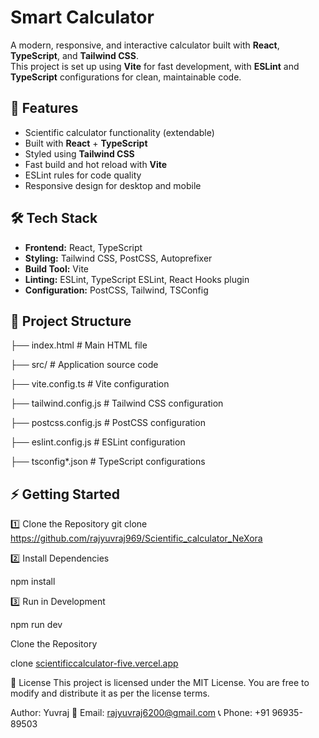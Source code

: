 # Smart Calculator

A modern, responsive, and interactive calculator built with **React**, **TypeScript**, and **Tailwind CSS**.  
This project is set up using **Vite** for fast development, with **ESLint** and **TypeScript** configurations for clean, maintainable code.

## 🚀 Features
- Scientific calculator functionality (extendable)
- Built with **React** + **TypeScript**
- Styled using **Tailwind CSS**
- Fast build and hot reload with **Vite**
- ESLint rules for code quality
- Responsive design for desktop and mobile

## 🛠️ Tech Stack
- **Frontend:** React, TypeScript
- **Styling:** Tailwind CSS, PostCSS, Autoprefixer
- **Build Tool:** Vite
- **Linting:** ESLint, TypeScript ESLint, React Hooks plugin
- **Configuration:** PostCSS, Tailwind, TSConfig

## 📂 Project Structure
├── index.html # Main HTML file

├── src/ # Application source code

├── vite.config.ts # Vite configuration

├── tailwind.config.js # Tailwind CSS configuration

├── postcss.config.js # PostCSS configuration

├── eslint.config.js # ESLint configuration

├── tsconfig*.json # TypeScript configurations



## ⚡ Getting Started

1️⃣ Clone the Repository
git clone https://github.com/rajyuvraj969/Scientific_calculator_NeXora



2️⃣ Install Dependencies

npm install




3️⃣ Run in Development

npm run dev

Clone the Repository

 clone [scientificcalculator-five.vercel.app](https://scientificcalculator-five.vercel.app/)



📜 License
This project is licensed under the MIT License.
You are free to modify and distribute it as per the license terms.

Author: Yuvraj
📧 Email: rajyuvraj6200@gmail.com
📞 Phone: +91 96935-89503
